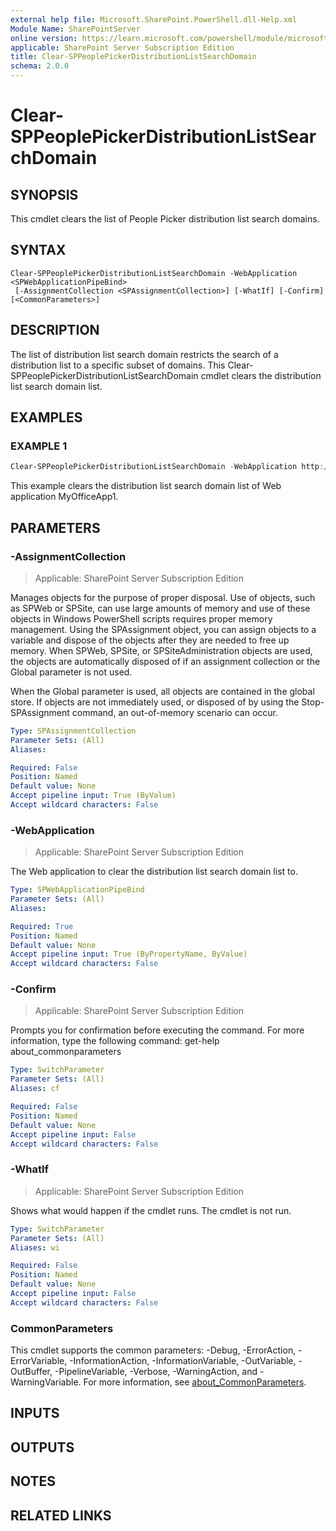 ```yaml
---
external help file: Microsoft.SharePoint.PowerShell.dll-Help.xml
Module Name: SharePointServer
online version: https://learn.microsoft.com/powershell/module/microsoft.sharepoint.powershell/clear-sppeoplepickerdistributionlistsearchdomain
applicable: SharePoint Server Subscription Edition
title: Clear-SPPeoplePickerDistributionListSearchDomain
schema: 2.0.0
---
```


# Clear-SPPeoplePickerDistributionListSearchDomain

## SYNOPSIS
This cmdlet clears the list of People Picker distribution list search domains.

## SYNTAX

```
Clear-SPPeoplePickerDistributionListSearchDomain -WebApplication <SPWebApplicationPipeBind>
 [-AssignmentCollection <SPAssignmentCollection>] [-WhatIf] [-Confirm] [<CommonParameters>]
```

## DESCRIPTION
The list of distribution list search domain restricts the search of a distribution list to a specific subset of domains.
This Clear-SPPeoplePickerDistributionListSearchDomain cmdlet clears the distribution list search domain list.

## EXAMPLES

### EXAMPLE 1
```powershell
Clear-SPPeoplePickerDistributionListSearchDomain -WebApplication http://MyOfficeApp1
```

This example clears the distribution list search domain list of Web application MyOfficeApp1.

## PARAMETERS

### -AssignmentCollection

> Applicable: SharePoint Server Subscription Edition

Manages objects for the purpose of proper disposal.
Use of objects, such as SPWeb or SPSite, can use large amounts of memory and use of these objects in Windows PowerShell scripts requires proper memory management.
Using the SPAssignment object, you can assign objects to a variable and dispose of the objects after they are needed to free up memory.
When SPWeb, SPSite, or SPSiteAdministration objects are used, the objects are automatically disposed of if an assignment collection or the Global parameter is not used.

When the Global parameter is used, all objects are contained in the global store.
If objects are not immediately used, or disposed of by using the Stop-SPAssignment command, an out-of-memory scenario can occur.

```yaml
Type: SPAssignmentCollection
Parameter Sets: (All)
Aliases:

Required: False
Position: Named
Default value: None
Accept pipeline input: True (ByValue)
Accept wildcard characters: False
```

### -WebApplication

> Applicable: SharePoint Server Subscription Edition

The Web application to clear the distribution list search domain list to.

```yaml
Type: SPWebApplicationPipeBind
Parameter Sets: (All)
Aliases:

Required: True
Position: Named
Default value: None
Accept pipeline input: True (ByPropertyName, ByValue)
Accept wildcard characters: False
```

### -Confirm

> Applicable: SharePoint Server Subscription Edition

Prompts you for confirmation before executing the command.
For more information, type the following command: get-help about_commonparameters

```yaml
Type: SwitchParameter
Parameter Sets: (All)
Aliases: cf

Required: False
Position: Named
Default value: None
Accept pipeline input: False
Accept wildcard characters: False
```

### -WhatIf

> Applicable: SharePoint Server Subscription Edition

Shows what would happen if the cmdlet runs.
The cmdlet is not run.

```yaml
Type: SwitchParameter
Parameter Sets: (All)
Aliases: wi

Required: False
Position: Named
Default value: None
Accept pipeline input: False
Accept wildcard characters: False
```

### CommonParameters
This cmdlet supports the common parameters: -Debug, -ErrorAction, -ErrorVariable, -InformationAction, -InformationVariable, -OutVariable, -OutBuffer, -PipelineVariable, -Verbose, -WarningAction, and -WarningVariable. For more information, see [about_CommonParameters](https://go.microsoft.com/fwlink/?LinkID=113216).

## INPUTS

## OUTPUTS

## NOTES

## RELATED LINKS

